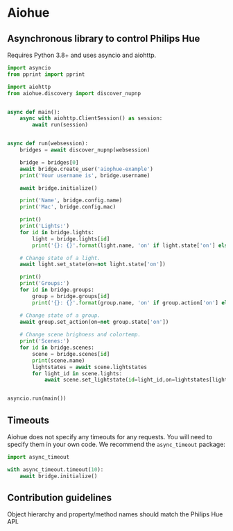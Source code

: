 # Aiohue

## Asynchronous library to control Philips Hue

Requires Python 3.8+ and uses asyncio and aiohttp.

```python
import asyncio
from pprint import pprint

import aiohttp
from aiohue.discovery import discover_nupnp


async def main():
    async with aiohttp.ClientSession() as session:
        await run(session)


async def run(websession):
    bridges = await discover_nupnp(websession)

    bridge = bridges[0]
    await bridge.create_user('aiophue-example')
    print('Your username is', bridge.username)

    await bridge.initialize()

    print('Name', bridge.config.name)
    print('Mac', bridge.config.mac)

    print()
    print('Lights:')
    for id in bridge.lights:
        light = bridge.lights[id]
        print('{}: {}'.format(light.name, 'on' if light.state['on'] else 'off'))

    # Change state of a light.
    await light.set_state(on=not light.state['on'])

    print()
    print('Groups:')
    for id in bridge.groups:
        group = bridge.groups[id]
        print('{}: {}'.format(group.name, 'on' if group.action['on'] else 'off'))

    # Change state of a group.
    await group.set_action(on=not group.state['on'])
    
    # Change scene brighness and colortemp.
    print('Scenes:')
    for id in bridge.scenes:
        scene = bridge.scenes[id]
        print(scene.name)
        lightstates = await scene.lightstates
        for light_id in scene.lights:
            await scene.set_lightstate(id=light_id,on=lightstates[light_id]["on"],bri=100,ct=250)


asyncio.run(main())
```

## Timeouts

Aiohue does not specify any timeouts for any requests. You will need to specify them in your own code. We recommend the `async_timeout` package:

```python
import async_timeout

with async_timeout.timeout(10):
    await bridge.initialize()
```

## Contribution guidelines

Object hierarchy and property/method names should match the Philips Hue API.
